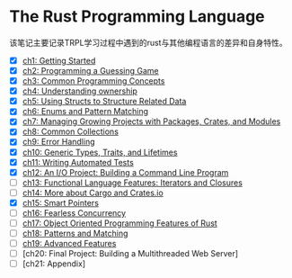 # The Rust Programming Language

该笔记主要记录TRPL学习过程中遇到的rust与其他编程语言的差异和自身特性。

- [x] [ch1: Getting Started](./notes/ch1.md)
- [x] [ch2: Programming a Guessing Game](./notes/ch2.md)
- [x] [ch3: Common Programming Concepts](./notes/ch3.md)
- [x] [ch4: Understanding ownership](./notes/ch4.md)
- [x] [ch5: Using Structs to Structure Related Data](./notes/ch5.md)
- [x] [ch6: Enums and Pattern Matching](./notes/ch6.md)
- [x] [ch7: Managing Growing Projects with Packages, Crates, and Modules](./notes/ch7.md)
- [x] [ch8: Common Collections](./notes/ch8.md)
- [x] [ch9: Error Handling](./notes/ch9.md)
- [x] [ch10: Generic Types, Traits, and Lifetimes](./notes/ch10.md)
- [x] [ch11: Writing Automated Tests](./notes/ch11.md)
- [x] [ch12: An I/O Project: Building a Command Line Program](./notes/ch12.md)
- [ ] [ch13: Functional Language Features: Iterators and Closures](./notes/ch13.md)
- [ ] [ch14: More about Cargo and Crates.io](./notes/ch14.md)
- [x] [ch15: Smart Pointers](./notes/ch15.md)
- [ ] [ch16: Fearless Concurrency](./notes/ch16.md)
- [ ] [ch17: Object Oriented Programming Features of Rust](./notes/ch17.md)
- [ ] [ch18: Patterns and Matching](./notes/ch18.md)
- [ ] [ch19: Advanced Features](./notes/ch19.md)
- [ ] [ch20: Final Project: Building a Multithreaded Web Server]
- [ ] [ch21: Appendix]
